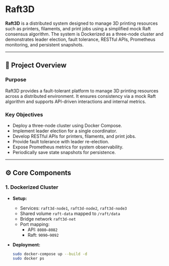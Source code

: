# Raft3D

**Raft3D** is a distributed system designed to manage 3D printing resources such as printers, filaments, and print jobs using a simplified mock Raft consensus algorithm. The system is Dockerized as a three-node cluster and demonstrates leader election, fault tolerance, RESTful APIs, Prometheus monitoring, and persistent snapshots.

---

## 🚀 Project Overview

### Purpose
Raft3D provides a fault-tolerant platform to manage 3D printing resources across a distributed environment. It ensures consistency via a mock Raft algorithm and supports API-driven interactions and internal metrics.

### Key Objectives

- Deploy a three-node cluster using Docker Compose.
- Implement leader election for a single coordinator.
- Develop RESTful APIs for printers, filaments, and print jobs.
- Provide fault tolerance with leader re-election.
- Expose Prometheus metrics for system observability.
- Periodically save state snapshots for persistence.

---

## ⚙️ Core Components

### 1. Dockerized Cluster

- **Setup:**
  - Services: `raft3d-node1`, `raft3d-node2`, `raft3d-node3`
  - Shared volume `raft-data` mapped to `/raft/data`
  - Bridge network `raft3d-net`
  - Port mapping:
    - API: `8080–8082`
    - Raft: `9090–9092`

- **Deployment:**

  ```bash
  sudo docker-compose up --build -d
  sudo docker ps
